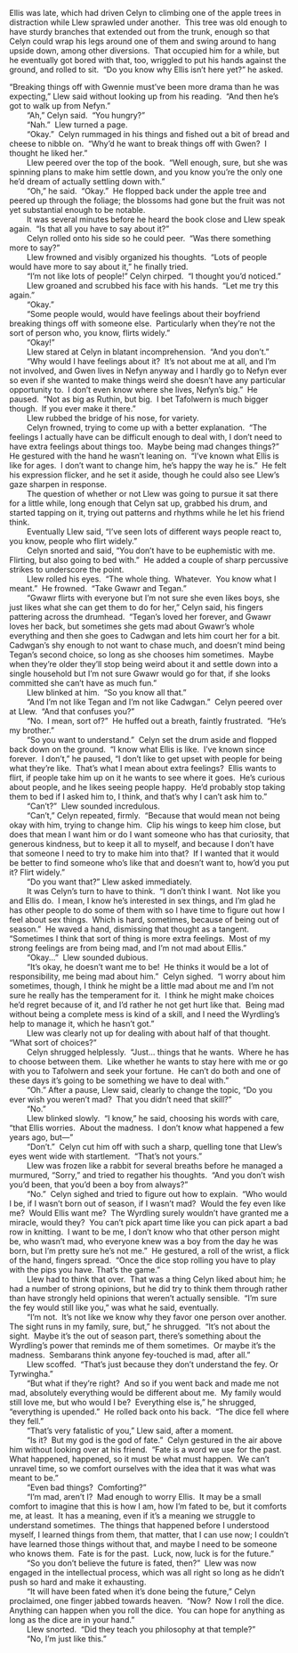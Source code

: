 Ellis was late, which had driven Celyn to climbing one of the apple trees in distraction while Llew sprawled under another.  This tree was old enough to have sturdy branches that extended out from the trunk, enough so that Celyn could wrap his legs around one of them and swing around to hang upside down, among other diversions.  That occupied him for a while, but he eventually got bored with that, too, wriggled to put his hands against the ground, and rolled to sit.  “Do you know why Ellis isn’t here yet?” he asked.  

“Breaking things off with Gwennie must’ve been more drama than he was expecting,” Llew said without looking up from his reading.  “And then he’s got to walk up from Nefyn.”  
        “Ah,” Celyn said.  “You hungry?”  
        “Nah.”  Llew turned a page.  
        “Okay.”  Celyn rummaged in his things and fished out a bit of bread and cheese to nibble on.  “Why’d he want to break things off with Gwen?  I thought he liked her.”  
        Llew peered over the top of the book.  “Well enough, sure, but she was spinning plans to make him settle down, and you know you’re the only one he’d dream of actually settling down with.”  
        “Oh,” he said.  “Okay.”  He flopped back under the apple tree and peered up through the foliage; the blossoms had gone but the fruit was not yet substantial enough to be notable.  
        It was several minutes before he heard the book close and Llew speak again.  “Is that all you have to say about it?”  
        Celyn rolled onto his side so he could peer.  “Was there something more to say?”  
        Llew frowned and visibly organized his thoughts.  “Lots of people would have more to say about it,” he finally tried.  
        “I’m not like lots of people!” Celyn chirped.  “I thought you’d noticed.”  
        Llew groaned and scrubbed his face with his hands.  “Let me try this again.”  
        “Okay.”  
        “Some people would, would have feelings about their boyfriend breaking things off with someone else.  Particularly when they’re not the sort of person who, you know, flirts widely.”  
        “Okay!”  
        Llew stared at Celyn in blatant incomprehension.  “And you don’t.”  
        “Why would I have feelings about it?  It’s not about me at all, and I’m not involved, and Gwen lives in Nefyn anyway and I hardly go to Nefyn ever so even if she wanted to make things weird she doesn’t have any particular opportunity to.  I don’t even know where she lives, Nefyn’s big.”  He paused.  “Not as big as Ruthin, but big.  I bet Tafolwern is much bigger though.  If you ever make it there.”  
        Llew rubbed the bridge of his nose, for variety.  
        Celyn frowned, trying to come up with a better explanation.  “The feelings I actually have can be difficult enough to deal with, I don’t need to have extra feelings about things too.  Maybe being mad changes things?”  He gestured with the hand he wasn’t leaning on.  “I’ve known what Ellis is like for ages.  I don’t want to change him, he’s happy the way he is.”  He felt his expression flicker, and he set it aside, though he could also see Llew’s gaze sharpen in response.  
        The question of whether or not Llew was going to pursue it sat there for a little while, long enough that Celyn sat up, grabbed his drum, and started tapping on it, trying out patterns and rhythms while he let his friend think.  
        Eventually Llew said, “I’ve seen lots of different ways people react to, you know, people who flirt widely.”  
        Celyn snorted and said, “You don’t have to be euphemistic with me.  Flirting, but also going to bed with.”  He added a couple of sharp percussive strikes to underscore the point.  
        Llew rolled his eyes.  “The whole thing.  Whatever.  You know what I meant.”  He frowned.  “Take Gwawr and Tegan.”  
        “Gwawr flirts with everyone but I’m not sure she even likes boys, she just likes what she can get them to do for her,” Celyn said, his fingers pattering across the drumhead.  “Tegan’s loved her forever, and Gwawr loves her back, but sometimes she gets mad about Gwawr’s whole everything and then she goes to Cadwgan and lets him court her for a bit.  Cadwgan’s shy enough to not want to chase much, and doesn’t mind being Tegan’s second choice, so long as she chooses him sometimes.  Maybe when they’re older they’ll stop being weird about it and settle down into a single household but I’m not sure Gwawr would go for that, if she looks committed she can’t have as much fun.”  
        Llew blinked at him.  “So you know all that.”  
        “And I’m not like Tegan and I’m not like Cadwgan.”  Celyn peered over at Llew.  “And that confuses you?”  
        “No.  I mean, sort of?”  He huffed out a breath, faintly frustrated.  “He’s my brother.”  
        “So you want to understand.”  Celyn set the drum aside and flopped back down on the ground.  “I know what Ellis is like.  I’ve known since forever.  I don’t,” he paused, “I don’t like to get upset with people for being what they’re like.  That’s what I mean about extra feelings?  Ellis wants to flirt, if people take him up on it he wants to see where it goes.  He’s curious about people, and he likes seeing people happy.  He’d probably stop taking them to bed if I asked him to, I think, and that’s why I can’t ask him to.”  
        “Can’t?”  Llew sounded incredulous.  
        “Can’t,” Celyn repeated, firmly.  “Because that would mean not being okay with him, trying to change him.  Clip his wings to keep him close, but does that mean I want him or do I want someone who has that curiosity, that generous kindness, but to keep it all to myself, and because I don’t have that someone I need to try to make him into that?  If I wanted that it would be better to find someone who’s like that and doesn’t want to, how’d you put it? Flirt widely.”  
        “Do you want that?” Llew asked immediately.  
        It was Celyn’s turn to have to think.  “I don’t think I want.  Not like you and Ellis do.  I mean, I know he’s interested in sex things, and I’m glad he has other people to do some of them with so I have time to figure out how I feel about sex things.  Which is hard, sometimes, because of being out of season.”  He waved a hand, dismissing that thought as a tangent.  “Sometimes I think that sort of thing is more extra feelings.  Most of my strong feelings are from being mad, and I’m not mad about Ellis.”  
        “Okay...”  Llew sounded dubious.  
        “It’s okay, he doesn’t want me to be!  He thinks it would be a lot of responsibility, me being mad about him.”  Celyn sighed.  “I worry about him sometimes, though, I think he might be a little mad about me and I’m not sure he really has the temperament for it.  I think he might make choices he’d regret because of it, and I’d rather he not get hurt like that.  Being mad without being a complete mess is kind of a skill, and I need the Wyrdling’s help to manage it, which he hasn’t got.”  
        Llew was clearly not up for dealing with about half of that thought. “What sort of choices?”  
        Celyn shrugged helplessly.  “Just... things that he wants.  Where he has to choose between them.  Like whether he wants to stay here with me or go with you to Tafolwern and seek your fortune.  He can’t do both and one of these days it’s going to be something we have to deal with.”  
        “Oh.” After a pause, Llew said, clearly to change the topic, “Do you ever wish you weren’t mad?  That you didn’t need that skill?”  
        “No.”  
        Llew blinked slowly.  “I know,” he said, choosing his words with care, “that Ellis worries.  About the madness.  I don’t know what happened a few years ago, but—”  
        “Don’t.”  Celyn cut him off with such a sharp, quelling tone that Llew’s eyes went wide with startlement.  “That’s not yours.”  
        Llew was frozen like a rabbit for several breaths before he managed a murmured, “Sorry,” and tried to regather his thoughts.  “And you don’t wish you’d been, that you’d been a boy from always?”  
        “No.”  Celyn sighed and tried to figure out how to explain.  “Who would I be, if I wasn’t born out of season, if I wasn’t mad?  Would the fey even like me?  Would Ellis want me?  The Wyrdling surely wouldn’t have granted me a miracle, would they?  You can’t pick apart time like you can pick apart a bad row in knitting.  I want to be me, I don’t know who that other person might be, who wasn’t mad, who everyone knew was a boy from the day he was born, but I’m pretty sure he’s not me.”  He gestured, a roll of the wrist, a flick of the hand, fingers spread.  “Once the dice stop rolling you have to play with the pips you have. That’s the game.”  
        Llew had to think that over.  That was a thing Celyn liked about him; he had a number of strong opinions, but he did try to think them through rather than have strongly held opinions that weren’t actually sensible.  “I’m sure the fey would still like you,” was what he said, eventually.  
        “I’m not.  It’s not like we know why they favor one person over another.  The sight runs in my family, sure, but,” he shrugged.  “It’s not about the sight.  Maybe it’s the out of season part, there’s something about the Wyrdling’s power that reminds me of them sometimes.  Or maybe it’s the madness.  Sembarans think anyone fey-touched is mad, after all.”  
        Llew scoffed.  “That’s just because they don’t understand the fey. Or Tyrwingha.”  
        “But what if they’re right?  And so if you went back and made me not mad, absolutely everything would be different about me.  My family would still love me, but who would I be?  Everything else is,” he shrugged, “everything is upended.”  He rolled back onto his back.  “The dice fell where they fell.”  
        “That’s very fatalistic of you,” Llew said, after a moment.  
        “Is it?  But my god is the god of fate.”  Celyn gestured in the air above him without looking over at his friend.  “Fate is a word we use for the past.  What happened, happened, so it must be what must happen.  We can’t unravel time, so we comfort ourselves with the idea that it was what was meant to be.”  
        “Even bad things?  Comforting?”  
        “I’m mad, aren’t I?  Mad enough to worry Ellis.  It may be a small comfort to imagine that this is how I am, how I’m fated to be, but it comforts me, at least.  It has a meaning, even if it’s a meaning we struggle to understand sometimes.  The things that happened before I understood myself, I learned things from them, that matter, that I can use now; I couldn’t have learned those things without that, and maybe I need to be someone who knows them.  Fate is for the past.  Luck, now, luck is for the future.”  
        “So you don’t believe the future is fated, then?”  Llew was now engaged in the intellectual process, which was all right so long as he didn’t push so hard and make it exhausting.  
        “It will have been fated when it’s done being the future,” Celyn proclaimed, one finger jabbed towards heaven.  “Now?  Now I roll the dice.  Anything can happen when you roll the dice.  You can hope for anything as long as the dice are in your hand.”  
        Llew snorted.  “Did they teach you philosophy at that temple?”  
        “No, I’m just like this.”